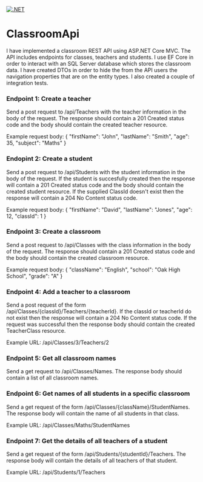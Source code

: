 [![.NET](https://github.com/gchurch/ClassroomApi/actions/workflows/dotnet.yml/badge.svg)](https://github.com/gchurch/ClassroomApi/actions/workflows/dotnet.yml)

# ClassroomApi

I have implemented a classroom REST API using ASP.NET Core MVC. The API includes endpoints for classes, teachers and students. I use EF Core in order to interact with an SQL Server database which stores the classroom data. I have created DTOs in order to hide the from the API users the navigation properties that are on the entity types. I also created a couple of integration tests.

### Endpoint 1: Create a teacher

Send a post request to /api/Teachers with the teacher information in the body of the request. The response should contain a 201 Created status code and the body should contain the created teacher resource.

Example request body: 
{
    "firstName": "John",
    "lastName": "Smith",
    "age": 35,
    "subject": "Maths"
}

### Endopint 2: Create a student

Send a post request to /api/Students with the student information in the body of the request. If the student is succesfully created then the response will contain a 201 Created status code and the body should contain the created student resource. If the supplied ClassId doesn't exist then the response will contain a 204 No Content status code.

Example request body:
{
    "firstName": "David",
    "lastName": "Jones",
    "age": 12,
    "classId": 1
}

### Endpoint 3: Create a classroom

Send a post request to /api/Classes with the class information in the body of the request. The response should contain a 201 Created status code and the body should contain the created classroom resource.

Example request body:
{
    "className": "English",
    "school": "Oak High School",
    "grade": "A"
}

### Endpoint 4: Add a teacher to a classroom

Send a post request of the form /api/Classes/{classId}/Teachers/{teacherId}. If the classId or teacherId do not exist then the response will contain a 204 No Content status code. If the request was successful then the response body should contain the created TeacherClass resource.

Example URL: /api/Classes/3/Teachers/2

### Endpoint 5: Get all classroom names

Send a get request to /api/Classes/Names. The response body should contain a list of all classroom names.

### Endpoint 6: Get names of all students in a specific classroom

Send a get request of the form /api/Classes/{className}/StudentNames. The response body will contain the name of all students in that class.

Example URL: /api/Classes/Maths/StudentNames

### Endpoint 7: Get the details of all teachers of a student

Send a get request of the form /api/Students/{studentId}/Teachers. The response body will contain the details of all teachers of that student.

Example URL: /api/Students/1/Teachers
